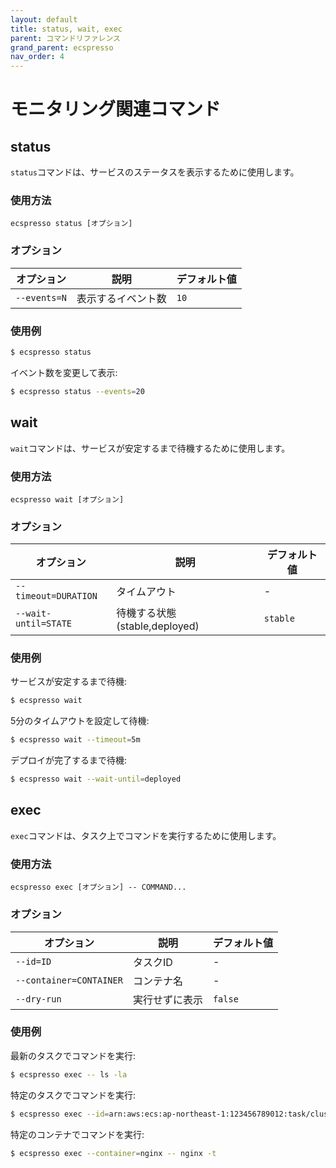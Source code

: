 ```yaml
---
layout: default
title: status, wait, exec
parent: コマンドリファレンス
grand_parent: ecspresso
nav_order: 4
---
```


# モニタリング関連コマンド

## status

`status`コマンドは、サービスのステータスを表示するために使用します。

### 使用方法

```
ecspresso status [オプション]
```

### オプション

| オプション | 説明 | デフォルト値 |
|------------|------|--------------|
| `--events=N` | 表示するイベント数 | `10` |

### 使用例

```bash
$ ecspresso status
```

イベント数を変更して表示:
```bash
$ ecspresso status --events=20
```

## wait

`wait`コマンドは、サービスが安定するまで待機するために使用します。

### 使用方法

```
ecspresso wait [オプション]
```

### オプション

| オプション | 説明 | デフォルト値 |
|------------|------|--------------|
| `--timeout=DURATION` | タイムアウト | - |
| `--wait-until=STATE` | 待機する状態 (stable,deployed) | `stable` |

### 使用例

サービスが安定するまで待機:
```bash
$ ecspresso wait
```

5分のタイムアウトを設定して待機:
```bash
$ ecspresso wait --timeout=5m
```

デプロイが完了するまで待機:
```bash
$ ecspresso wait --wait-until=deployed
```

## exec

`exec`コマンドは、タスク上でコマンドを実行するために使用します。

### 使用方法

```
ecspresso exec [オプション] -- COMMAND...
```

### オプション

| オプション | 説明 | デフォルト値 |
|------------|------|--------------|
| `--id=ID` | タスクID | - |
| `--container=CONTAINER` | コンテナ名 | - |
| `--dry-run` | 実行せずに表示 | `false` |

### 使用例

最新のタスクでコマンドを実行:
```bash
$ ecspresso exec -- ls -la
```

特定のタスクでコマンドを実行:
```bash
$ ecspresso exec --id=arn:aws:ecs:ap-northeast-1:123456789012:task/cluster-name/abcdef0123456789 -- ps aux
```

特定のコンテナでコマンドを実行:
```bash
$ ecspresso exec --container=nginx -- nginx -t
```
